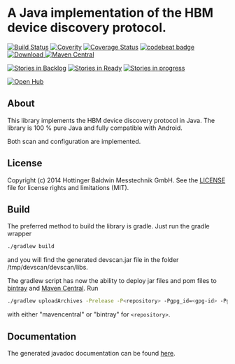 # A Java implementation of the HBM device discovery protocol.

[![Build Status](https://travis-ci.org/HBM/java-scan.svg?branch=master)](https://travis-ci.org/HBM/java-scan)
[![Coverity](https://scan.coverity.com/projects/5097/badge.svg)](https://scan.coverity.com/projects/5097)
[![Coverage Status](https://coveralls.io/repos/github/HBM/java-scan/badge.svg?branch=master)](https://coveralls.io/github/HBM/java-scan?branch=master)
[![codebeat badge](https://codebeat.co/badges/ed7f8cda-76cb-401a-bdd9-66189420753f)](https://codebeat.co/projects/github-com-gatzka-java-scan-master)
[![Download](https://api.bintray.com/packages/hbm/java/devscan/images/download.svg) ](https://bintray.com/hbm/java/devscan/_latestVersion)
[![Maven Central](https://maven-badges.herokuapp.com/maven-central/com.hbm/devscan/badge.svg)](https://maven-badges.herokuapp.com/maven-central/com.hbm/devscan)

[![Stories in Backlog](https://badge.waffle.io/HBM/java-scan.png?label=backlog&title=Backlog)](https://waffle.io/HBM/java-scan)
[![Stories in Ready](https://badge.waffle.io/HBM/java-scan.png?label=ready&title=Ready)](https://waffle.io/HBM/java-scan)
[![Stories in progress](https://badge.waffle.io/HBM/java-scan.png?label=in%20progress&title=In%20Progress)](https://waffle.io/HBM/java-scan)

[![Open Hub](https://img.shields.io/badge/Open-Hub-0185CA.svg)](https://www.openhub.net/p/java-scan)

## About
This library implements the HBM device discovery protocol in  Java. The
library is 100 % pure Java and fully compatible with Android.

Both scan and configuration are implemented.

## License

Copyright (c) 2014 Hottinger Baldwin Messtechnik GmbH. See the
[LICENSE](LICENSE) file for license rights and limitations (MIT).

## Build

The preferred method to build the library is gradle. Just run the gradle wrapper
```bash
./gradlew build
```
and you will find the generated devscan.jar file in the folder
/tmp/devscan/devscan/libs.

The gradlew script has now the ability to deploy jar files and 
pom files to [bintray](https://bintray.com/) and
[Maven Central](http://search.maven.org/). Run
```bash
./gradlew uploadArchives -Prelease -P<repository> -Pgpg_id=<gpg-id> -Pgpg_secring=<path/to/secring.gpg> -Pgpg_passphrase=<gpg-passphrase> -PrepositoryUsername=<name> -PrepositoryPassword=<passwd
```
with either "mavencentral" or "bintray" for `<repository>`.

## Documentation

The generated javadoc documentation can be found
[here](http://hbm.github.io/java-scan/javadoc/).
